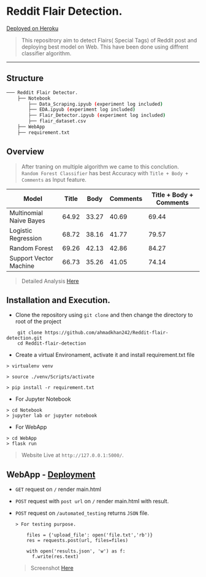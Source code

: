 # Reddit Flair Detection. 
[Deployed on Heroku](https://asdasrfd.herokuapp.com/)
> This repositrory aim to detect Flairs( Special Tags) of Reddit post and deploying best model on Web. This have been done using diffrent classifier algorithm.
*** 
## Structure
``` bash
─── Reddit Flair Detector.  
    ├── Notebook  
        ├── Data_Scraping.ipyub (experiment log included)
        ├── EDA.ipyub (experiment log included)
        ├── Flair_Detector.ipyub (experiment log included) 
        ├── flair_dataset.csv
    ├── WebApp  
    ├── requirement.txt  
```
## Overview 
> After traning on multiple algorithm we came to this conclution.  
> `Random Forest Classifier` has best Accuracy with `Title + Body + Comments` as Input feature.  

| Model | Title | Body | Comments | Title + Body + Comments|
|-|-|-|-|-|
|Multinomial Naive Bayes | 64.92|33.27|40.69|69.44|
|Logistic Regression |68.72|38.16|41.77|79.57|
| Random Forest|69.26|42.13|42.86|84.27|
|Support Vector Machine |66.73| 35.26|41.05|74.14|
> Detailed Analysis [Here](https://github.com/ahmadkhan242/Reddit-flair-detection/blob/master/Notebook/3.%20Flair_Detector.ipynb)
## Installation and Execution.
- Clone the repository using `git clone` and then change the directory to root of the project
``` 
    git clone https://github.com/ahmadkhan242/Reddit-flair-detection.git
    cd Reddit-flair-detection
```
- Create a virtual Environament, activate it and install requirement.txt file
```
> virtualenv venv

> source ./venv/Scripts/activate 

> pip install -r requirement.txt
```
- For Jupyter Notebook
```
> cd Notebook
> jupyter lab or jupyter notebook
```
- For WebApp
```
> cd WebApp
> flask run
```
> Website Live at `http://127.0.0.1:5000/`.



## WebApp - [Deployment](https://asdasrfd.herokuapp.com/)
- `GET` request on `/` render main.html
- `POST` request with `post url` on `/` render main.html with result.
- `POST` request on `/automated_testing` returns `JSON` file.  

  ``` 
  > For testing purpose.  

      files = {'upload_file': open('file.txt','rb')}
      res = requests.post(url, files=files)

      with open('results.json', 'w') as f:
        f.write(res.text)
  ```
  > Screenshot [Here](https://github.com/ahmadkhan242/Reddit-flair-detection/tree/master/WebApp)
